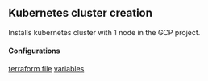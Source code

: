 ## Kubernetes cluster creation

Installs kubernetes cluster with 1 node in the GCP project. 

#### Configurations
[terraform file](main.tf)
[variables](variables.tf)
